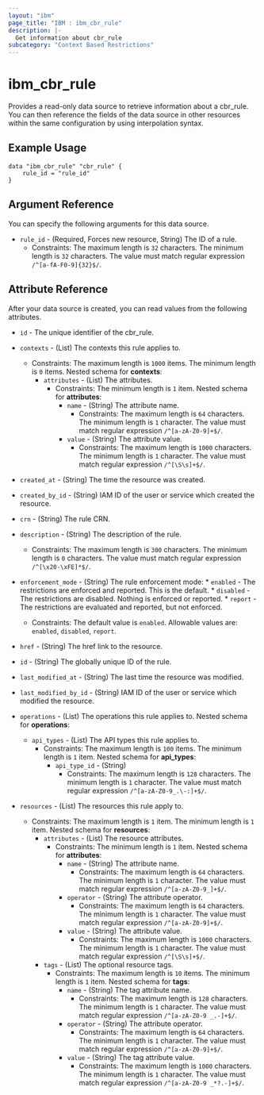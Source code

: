 ```yaml
---
layout: "ibm"
page_title: "IBM : ibm_cbr_rule"
description: |-
  Get information about cbr_rule
subcategory: "Context Based Restrictions"
---
```


# ibm_cbr_rule

Provides a read-only data source to retrieve information about a cbr_rule. You can then reference the fields of the data source in other resources within the same configuration by using interpolation syntax.

## Example Usage

```hcl
data "ibm_cbr_rule" "cbr_rule" {
	rule_id = "rule_id"
}
```

## Argument Reference

You can specify the following arguments for this data source.

* `rule_id` - (Required, Forces new resource, String) The ID of a rule.
  * Constraints: The maximum length is `32` characters. The minimum length is `32` characters. The value must match regular expression `/^[a-fA-F0-9]{32}$/`.

## Attribute Reference

After your data source is created, you can read values from the following attributes.

* `id` - The unique identifier of the cbr_rule.
* `contexts` - (List) The contexts this rule applies to.
  * Constraints: The maximum length is `1000` items. The minimum length is `0` items.
Nested schema for **contexts**:
	* `attributes` - (List) The attributes.
	  * Constraints: The minimum length is `1` item.
	Nested schema for **attributes**:
		* `name` - (String) The attribute name.
		  * Constraints: The maximum length is `64` characters. The minimum length is `1` character. The value must match regular expression `/^[a-zA-Z0-9]+$/`.
		* `value` - (String) The attribute value.
		  * Constraints: The maximum length is `1000` characters. The minimum length is `1` character. The value must match regular expression `/^[\S\s]+$/`.

* `created_at` - (String) The time the resource was created.
* `created_by_id` - (String) IAM ID of the user or service which created the resource.
* `crn` - (String) The rule CRN.
* `description` - (String) The description of the rule.
  * Constraints: The maximum length is `300` characters. The minimum length is `0` characters. The value must match regular expression `/^[\x20-\xFE]*$/`.
* `enforcement_mode` - (String) The rule enforcement mode: * `enabled` - The restrictions are enforced and reported. This is the default. * `disabled` - The restrictions are disabled. Nothing is enforced or reported. * `report` - The restrictions are evaluated and reported, but not enforced.
  * Constraints: The default value is `enabled`. Allowable values are: `enabled`, `disabled`, `report`.
* `href` - (String) The href link to the resource.
* `id` - (String) The globally unique ID of the rule.
* `last_modified_at` - (String) The last time the resource was modified.
* `last_modified_by_id` - (String) IAM ID of the user or service which modified the resource.
* `operations` - (List) The operations this rule applies to.
Nested schema for **operations**:
	* `api_types` - (List) The API types this rule applies to.
	  * Constraints: The maximum length is `100` items. The minimum length is `1` item.
	Nested schema for **api_types**:
		* `api_type_id` - (String)
		  * Constraints: The maximum length is `128` characters. The minimum length is `1` character. The value must match regular expression `/^[a-zA-Z0-9_.\-:]+$/`.
* `resources` - (List) The resources this rule apply to.
  * Constraints: The maximum length is `1` item. The minimum length is `1` item.
Nested schema for **resources**:
	* `attributes` - (List) The resource attributes.
	  * Constraints: The minimum length is `1` item.
	Nested schema for **attributes**:
		* `name` - (String) The attribute name.
		  * Constraints: The maximum length is `64` characters. The minimum length is `1` character. The value must match regular expression `/^[a-zA-Z0-9_]+$/`.
		* `operator` - (String) The attribute operator.
		  * Constraints: The maximum length is `64` characters. The minimum length is `1` character. The value must match regular expression `/^[a-zA-Z0-9]+$/`.
		* `value` - (String) The attribute value.
		  * Constraints: The maximum length is `1000` characters. The minimum length is `1` character. The value must match regular expression `/^[\S\s]+$/`.
	* `tags` - (List) The optional resource tags.
	  * Constraints: The maximum length is `10` items. The minimum length is `1` item.
	Nested schema for **tags**:
		* `name` - (String) The tag attribute name.
		  * Constraints: The maximum length is `128` characters. The minimum length is `1` character. The value must match regular expression `/^[a-zA-Z0-9 _.-]+$/`.
		* `operator` - (String) The attribute operator.
		  * Constraints: The maximum length is `64` characters. The minimum length is `1` character. The value must match regular expression `/^[a-zA-Z0-9]+$/`.
		* `value` - (String) The tag attribute value.
		  * Constraints: The maximum length is `1000` characters. The minimum length is `1` character. The value must match regular expression `/^[a-zA-Z0-9 _*?.-]+$/`.

